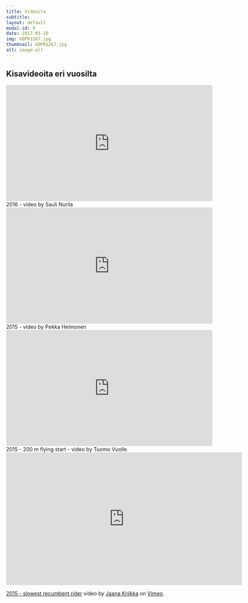 ```yaml
---
title: Videoita
subtitle: 
layout: default
modal-id: 9
date: 2017-03-28
img: GOPR1267.jpg
thumbnail: GOPR1267.jpg
alt: image-alt
---
```


## Kisavideoita eri vuosilta

<iframe width="560" height="315" src="https://www.youtube.com/embed/sWfOTI_27Nw" frameborder="0" allowfullscreen></iframe>
2016 - video by Sauli Nurila

<iframe width="560" height="315" src="https://www.youtube.com/embed/SVCqY84K0jg" frameborder="0" allowfullscreen></iframe>
2015 - video by Pekka Heimonen

<iframe width="560" height="315" src="https://www.youtube.com/embed/PmbL0s-vzXU" frameborder="0" allowfullscreen></iframe>
2015 - 200 m flying start - video by Tuomo Vuolle 

<iframe src="https://player.vimeo.com/video/135364058" width="640" height="360" frameborder="0" webkitallowfullscreen mozallowfullscreen allowfullscreen></iframe>
<p><a href="https://vimeo.com/135364058">2015 - slowest recumbent rider</a> video by <a href="https://vimeo.com/yaana">Jaana Kriikka</a> on <a href="https://vimeo.com">Vimeo</a>.</p>

